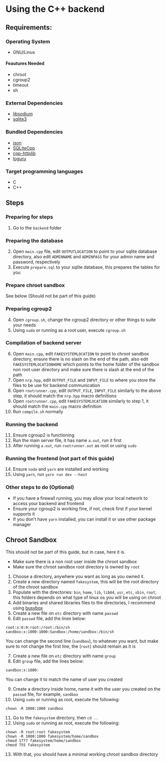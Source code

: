 # Using the C++ backend
## Requirements:
### Operating System
- GNU/Linux
#### Feautures Needed
- chroot
- cgroup2
- timeout
- sh
### External Dependencies
- [libsodium](https://doc.libsodium.org/)
- [sqlite3](https://sqlite.org/)
### Bundled Dependencies
- [json](https://github.com/nlohmann/json)
- [SQLiteCpp](https://github.com/geekyMrK/SQLiteCpp)
- [cpp-httplib](https://github.com/yhirose/cpp-httplib)
- [loguru](https://github.com/emilk/loguru)
### Target programming languages
- C
- C++
## Steps
### Preparing for steps
1. Go to the `backend` folder
### Preparing the database
2. Open `main.cpp` file, edit `OUTPUTLOCATION` to point to your sqlite database directory, also edit `ADMINNAME` and `ADMINPASS` for your admin name and password, respectively
3. Execute `prepare.sql` to your sqlite database, this prepares the tables for you
### Prepare chroot sandbox
See below (Should not be part of this guide)
### Preparing cgroup2
4. Open `cgroup.sh`, change the cgroup2 directory or other things to suite your needs
5. Using `sudo` or running as a root user, execute `cgroup.sh`
### Compilation of backend server
6. Open `main.cpp`, edit `FAKESYSTEMLOCATION` to point to chroot sandbox directory, ensure there is no slash on the end of the path, also edit `FAKESYSTEMLOCATIONHOME` which points to the home folder of the sandbox non root user directory and make sure there is slash at the end of the path
7. Open `nrp.hpp`, edit `OUTPUT_FILE` and `INPUT_FILE` to where you store the files to be use for backend communication
8. Open `rootrunner.cpp`, edit `OUTPUT_FILE`, `INPUT_FILE` similarly to the above step, it should match the `nrp.hpp` macro definitions
9. Open `rootrunner.cpp`, edit `FAKESYSTEMLOCATION` similarly to step 1, it should match the `main.cpp` macro definition
10. Run `compile.sh` normally
### Running the backend
11. Ensure cgroup2 is functioning
12. Run the main server file, it has name `a.out`, run it first
13. After running `a.out`, run `rootrunner.out` as root or using `sudo`
### Running the frontend (not part of this guide)
14. Ensure `node` and `yarn` are installed and working
15. Using `yarn`, run `yarn run dev --host`
### Other steps to do (Optional)
- If you have a firewall running, you may allow your local network to access your backend and frontend
- Ensure your cgroup2 is working fine, if not, check first if your kernel supports it
- If you don't have `yarn` installed, you can install it or use other package manager
## Chroot Sandbox  
This should not be part of this guide, but in case, here it is.

- Make sure there is a non root user inside the chroot sandbox
- Make sure the chroot sandbox root directory is owned by `root`
1. Choose a directory, anywhere you want as long as you owned it.
2. Create a new directory named `fakesystem`, this will be the root directory of the chroot sandbox
3. Populate with the directories: `bin`, `home`, `lib`, `lib64`, `usr`, `etc`, `sbin`, `root`; this folders depends on what type of linux os you will be using on chroot
4. Add binaries and shared libraries files to the directories, I recommend using [busybox](https://busybox.net/)
5. Create a new file on `etc` directory with name `passwd`
6. Edit `passwd` file, add the lines below:
```
root:x:0:0:root:/root:/bin/sh
sandbox:x:1000:1000:Sandbox:/home/sandbox:/bin/sh
```
You can change the second line (`sandbox`), to whatever you want, but make sure to not change the first line, the (`root`) should remain as it is

7. Create a new file on `etc` directory with name `group`
8. Edit `group` file, add the lines below:
```
sandbox:x:1000:
```
You can change it to match the name of user you created

9. Create a directory inside home, name it with the user you created on the `passwd` file, for example, `sandbox`
10. Using `sudo` or running as root, execute the following: 
```
chown -R 1000:1000 sandbox
```
11. Go to the `fakesystem` directory, then `cd ..`
12. Using `sudo` or running as root, execute the following:
```
chown -R root:root fakesystem
chown -R 1000:1000 fakesystem/home/sandbox
chmod 1777 fakesystem/home/sandbox
chmod 755 fakesystem
```
13. With that, you should have a minimal working chroot sandbox directory
